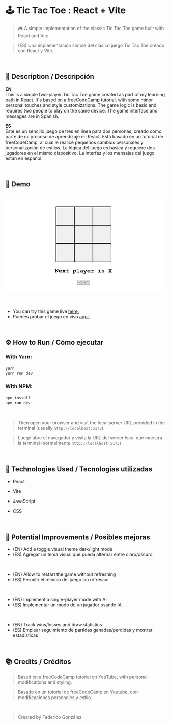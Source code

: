 # 🕹️ Tic Tac Toe : React + Vite  

> 🎮 A simple implementation of the classic Tic Tac Toe game built with React and Vite.

> (ES) Una implementación simple del clásico juego Tic Tac Toe creado con React y Vite.

<br>

## 📌 Description / Descripción

**EN**  
This is a simple two-player Tic Tac Toe game created as part of my learning path in React. It's based on a freeCodeCamp tutorial, with some minor personal touches and style customizations. The game logic is basic and requires two people to play on the same device. The game interface and messages are in Spanish.

**ES**  
Este es un sencillo juego de tres en línea para dos personas, creado como parte de mi proceso de aprendizaje en React. Está basado en un tutorial de freeCodeCamp, al cual le realicé pequeños cambios personales y personalización de estilos. La lógica del juego es básica y requiere dos jugadores en el mismo dispositivo. La interfaz y los mensajes del juego están en español.

<br>

## 🎥 Demo 

![Demo del juego](./demo.gif)

<br>

- You can try this game live [here.](https://codenamecoffee.github.io/TicTacToe_React/)
- Puedes probar el juego en vivo [aquí.](https://codenamecoffee.github.io/TicTacToe_React/)
  
<br>

## ⚙️ How to Run / Cómo ejecutar

### With Yarn:

```bash
yarn
yarn run dev
```

### With NPM:

```bash
npm install
npm run dev
```

<br>

> Then open your browser and visit the local server URL provided in the terminal (usually `http://localhost:5173`).

> Luego abre el navegador y visita la URL del server local que muestra la terminal (normalmente `http://localhost:5173`) 

<br>

## 🚀 Technologies Used / Tecnologías utilizadas

* React

* Vite

* JavaScript

* CSS

<br>

## 🧠 Potential Improvements / Posibles mejoras

* (EN) Add a toggle visual theme dark/light mode
* (ES) Agregar un tema visual que pueda alternar entre claro/oscuro

<br>

* (EN) Allow to restart the game without refreshing
* (ES) Permitir el reinicio del juego sin refrescar

<br>

* (EN) Implement a single-player mode with AI
* (ES) Implementar un modo de un jugador usando IA

<br>

* (EN) Track wins/losses and draw statistics
* (ES) Emplear seguimiento de partidas ganadas/perdidas y mostrar estadísticas

<br>
    
## 📚 Credits / Créditos

> Based on a freeCodeCamp tutorial on YouTube, with personal modifications and styling.

> Basado en un tutorial de freeCodeCamp en Youtube, con modificaciones personales y estilo.

<br>

> Created by Federico González
